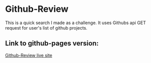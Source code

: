 # Github-Review

This is a quick search I made as a challenge. It uses Githubs api GET request for user's list of github projects.

## Link to github-pages version:

[Github-Review live site](https://klick5000.github.io/github-review/)